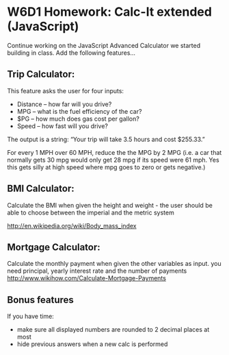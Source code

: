 # W6D1 Homework: Calc-It extended (JavaScript)

Continue working on the JavaScript Advanced Calculator we started building in class. Add the following features...

## Trip Calculator:

This feature asks the user for four inputs:

* Distance – how far will you drive?
* MPG – what is the fuel efficiency of the car?
* $PG – how much does gas cost per gallon?
* Speed – how fast will you drive?

The output is a string: “Your trip will take 3.5 hours and cost $255.33.”

For every 1 MPH over 60 MPH, reduce the the MPG by 2 MPG (i.e. a car that normally gets 30 mpg would only get 28 mpg if its speed were 61 mph. Yes this gets silly at high speed where mpg goes to zero or gets negative.)

## BMI Calculator:

Calculate the BMI when given the height and weight - the user should be able to choose between the imperial and the metric system

http://en.wikipedia.org/wiki/Body_mass_index

## Mortgage Calculator:

Calculate the monthly payment when given the other variables as input.
you need principal, yearly interest rate and the number of payments
http://www.wikihow.com/Calculate-Mortgage-Payments

## Bonus features

If you have time:

* make sure all displayed numbers are rounded to 2 decimal places at most
* hide previous answers when a new calc is performed
